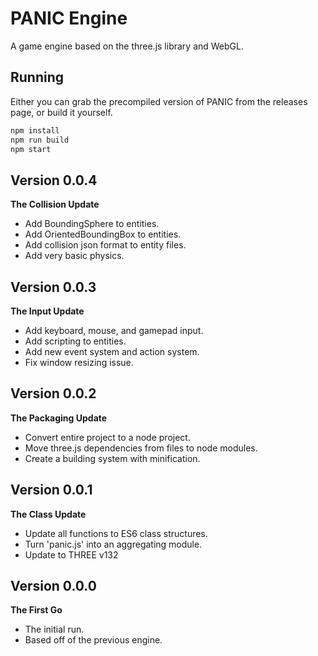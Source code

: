# PANIC Engine
A game engine based on the three.js library and WebGL.

## Running
Either you can grab the precompiled version of PANIC from the releases page,
or build it yourself.
```bash
npm install
npm run build
npm start
```

## Version 0.0.4
**The Collision Update**
- Add BoundingSphere to entities.
- Add OrientedBoundingBox to entities.
- Add collision json format to entity files.
- Add very basic physics.

## Version 0.0.3
**The Input Update**
- Add keyboard, mouse, and gamepad input.
- Add scripting to entities.
- Add new event system and action system.
- Fix window resizing issue.

## Version 0.0.2
**The Packaging Update**
- Convert entire project to a node project.
- Move three.js dependencies from files to node modules.
- Create a building system with minification.

## Version 0.0.1
**The Class Update**
- Update all functions to ES6 class structures.
- Turn 'panic.js' into an aggregating module.
- Update to THREE v132

## Version 0.0.0
**The First Go**
- The initial run.
- Based off of the previous engine.
